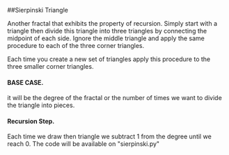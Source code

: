 ##Sierpinski Triangle

Another fractal that exhibits the property of recursion. Simply start with a triangle then divide this triangle into
three triangles by connecting the midpoint of each side. Ignore the middle triangle and apply the same procedure to
each of the three corner triangles.

Each time you create a new set of triangles apply this procedure to the three smaller corner triangles.

#### BASE CASE.
it will be the degree of the fractal or the number of times we want to divide the triangle into pieces.

#### Recursion Step.
Each time we draw then triangle we subtract 1 from the degree until we reach 0. The code will be available on
"sierpinski.py"
